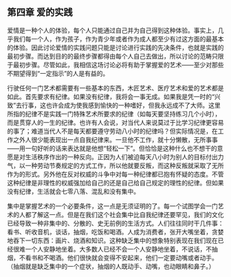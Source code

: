 ## 第四章 爱的实践

爱情是一种个人的体验，每个人只能通过自己并为自己得到这种体验。事实上，几乎我们每一个人，作为孩子，作为青少年或者作为成人都至少有过这方面的最基本的体验。因此讨论爱情的实践问题只能是讨论进行实践的先决条件，也就是实践的最初步骤。而达到目的的最终步骤都得由每个人自己去做出，所以讨论的范畴只限于最初步骤。尽管如此，我相信这场讨论必将有助于掌握爱的艺术——至少对那些不期望得到“一定指示”的人是有益的。

行驶任何一门艺术都需要有一些基本的东西，木匠艺术、医疗艺术和爱的艺术都是如此。首先要求有纪律。如果没有纪律，我将会一事无成。如果我是凭一时的“兴致”去行事，这也许会成为使我感到愉快的一种嗜好，但我永远成不了大师。这里所指的纪律不是实践一门特殊艺术所要求的纪律（如每天要坚持练习几个小时），而是贯穿人的一生的纪律。也许有人会说，对当代人来说莫过于比学习纪律更容易的事了；难道当代人不是每天都要遵守劳动八小时的纪律吗？但实际情况是，在工作之外人很少能表现出一点自我纪律来。一旦他不工作，就十分懒散，无所事事——用一句好听的话来表达就是他想“轻松一下”。但恰恰是这种什么也不想干的意愿是对生活秩序作出的一种反向。正因为人们被迫每天八小时为别人的目标付出力气，以一种劳动节奏规定的方式工作，所以他就要反叛，而这种反叛就采取了无所作为的形式。另外他在反对权威的斗争中对每一种纪律都已抱有怀疑的态度。不管这种纪律是非理性的权威强加给自己的还是自己给自己规定的理性的纪律。但如果没有纪律，生活就会七零八落、混乱和没有集中。

集中是掌握艺术的一个必要条件，这一点是无须证明的了。每一个试图学会一门艺术的人都了解这一点。但是在我们这个社会集中比自我纪律还要罕见，我们的文化已经导致一种非集中的、分散的、史无前例的生活方式。人们往往同时干几件事：看书、听收音机，谈话，抽烟，吃饭和喝酒。人成为消费者，张开大嘴坐着，贪婪地吞下一切东西：画片、烧酒和知识。这种缺乏集中的想象特别表现在我们现在已经很难一个人安静地坐着。大多数人已经不会一个人安静地坐着，不说话，不抽烟，不看书和不喝酒。他们很快就会变得不安起来，他们一定要动嘴或者动手。（抽烟就是缺乏集中的一个症状，抽烟的人既动手、动嘴，也动眼睛和鼻子。）
